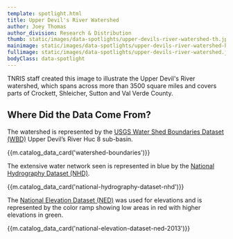 ```yaml
---
template: spotlight.html
title: Upper Devil's River Watershed
author: Joey Thomas
author_division: Research & Distribution
thumb: static/images/data-spotlights/upper-devils-river-watershed-th.jpg
mainimage: static/images/data-spotlights/upper-devils-river-watershed-horiz.jpg
fullimage: static/images/data-spotlights/upper-devils-river-watershed.jpg
bodyClass: data-spotlight
---
```


<p class="lead">TNRIS staff created this image to illustrate the Upper Devil's River watershed, which spans across more than 3500 square miles and covers parts of Crockett, Shleicher, Sutton and Val Verde County.</p>

## Where Did the Data Come From?

The watershed is represented by the [USGS Water Shed Boundaries Dataset (WBD)](data-catalog/entry/watershed-boundaries) Upper Devil’s River Huc 8 sub-basin.

{{m.catalog_data_card('watershed-boundaries')}}


The extensive water network seen is represented in blue by the [National Hydrography Dataset (NHD)](data-catalog/entry/national-hydrography-dataset-nhd).

{{m.catalog_data_card('national-hydrography-dataset-nhd')}}

The [National Elevation Dataset (NED)](data-catalog/entry/national-elevation-dataset-ned-2013) was used for elevations and is represented by the color ramp showing low areas in red with higher elevations in green.

{{m.catalog_data_card('national-elevation-dataset-ned-2013')}}
